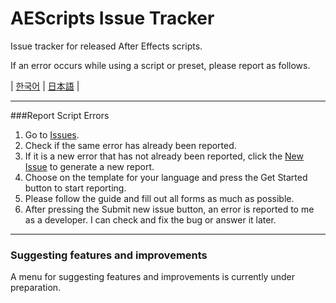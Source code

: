# AEScripts Issue Tracker
Issue tracker for released After Effects scripts.

If an error occurs while using a script or preset, please report as follows.

| [한국어](https://github.com/Pindang2/AEScripts-Issue-Tracker/blob/main/README_KR.md) | [日本語](https://github.com/Pindang2/AEScripts-Issue-Tracker/blob/main/README_JP.md) |
 
---
###Report Script Errors
1. Go to [Issues](https://github.com/Pindang2/AEScripts-Issue-Tracker/issues).
2. Check if the same error has already been reported.
3. If it is a new error that has not already been reported, click the [New Issue](https://github.com/Pindang2/AEScripts-Issue-Tracker/issues/new/choose) to generate a new report.
4. Choose on the template for your language and press the Get Started button to start reporting.
5. Please follow the guide and fill out all forms as much as possible.
6. After pressing the Submit new issue button, an error is reported to me as a developer. I can check and fix the bug or answer it later.

---
### Suggesting features and improvements
A menu for suggesting features and improvements is currently under preparation.